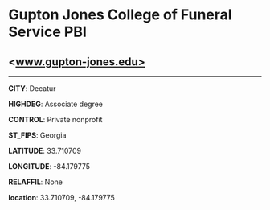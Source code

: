 # Gupton Jones College of Funeral Service PBI
## <www.gupton-jones.edu>
---
**CITY**: Decatur

**HIGHDEG**: Associate degree

**CONTROL**: Private nonprofit

**ST_FIPS**: Georgia

**LATITUDE**: 33.710709

**LONGITUDE**: -84.179775

**RELAFFIL**: None

**location**: 33.710709, -84.179775